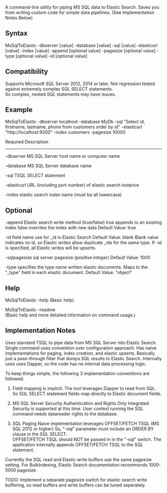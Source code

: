 
A command-line utility for piping MS SQL data to Elastic Search.
Saves you from writing custom code for simple data pipelines.
(See Implementation Notes Below)

Syntax
------
MsSqlToElastic -dbserver [value] -database [value] -sql [value] -elasticurl [value] -index [value] -append [optional value] -pagesize [optional value] -type [optional value] -id [optional value]

Compatibility
--------------
Supports Microsoft SQL Server 2012, 2014 or later.
Not regression tested against extremely complex SQL SELECT statements.  
So complex, nested SQL statements may have issues.

Example
-------
MsSqlToElastic -dbserver localhost -database MyDb -sql "Select id, firstname, lastname, phone from customers order by id" -elasticurl "http://localhost:9200" -index customers -pagesize 10000

Required         Description                                                     
--------         -----------                                                     
-dbserver        MS SQL Server host name or computer name           

-database        MS SQL Server database name

-sql             TSQL SELECT statement

-elasticurl      URL (including port number) of elastic search instance

-index           elastic search index name (must be all lowercase)

Optional
--------
-append           Elastic search write method (true/false)
                  true appends to an existing index 
                  false overrites the index with new data
                  Default Value: true

-id               field name use for _id in Elastic Search
                  Default Value: blank
                  Blank value indicates no id, so Elastic
                  writes allow duplicate _ids for the same type.
                  If -id is specified, all Elastic writes will be upserts.

-sqlpagesize      sql server pagesize (positive integer)
                  Default Value: 1000

-type             specifies the type name written elastic documents.
                  Maps to the "_type" field in each elastic document.
                  Default Value: "object"

Help
------------
MsSqlToElastic -help
(Basic help)  

MsSqlToElastic -readme  
(Basic help and more detailed information on command usage.)

Implementation Notes
--------------------
Uses standard TSQL to pipe data from MS SQL Server into Elastic Search. 
Single command uses convention over configuration approach.
Has naive implementations for paging, index creation, and elastic upserts.
Basically just a pass-through filter that dumps SQL results to Elastic Search.
Internally uses uses Dapper, so the code has no internal data processing logic.

To keep things simple, the following 3 implementation conventions are followed:

1.  Field mapping is implicit.
The tool leverages Dapper to read from SQL.
So SQL SELECT statement fields map directly to Elastic document fields.

2.  MS SQL Server Security Authentication and Rights
Only Integrated Security is supported at this time.
User context running the SQL command needs datareader rights to the database.
 
3.  SQL Paging
Naive implementation leverages OFFSET/FETCH TSQL (MS SQL 2012 or higher)
So, "-sql" parameter must include an ORDER BY clause in the SQL SELECT.  
OFFSET/FETCH TSQL should NOT be passed in in the "-sql" switch.
The application internally appends OFFSET/FETCH TSQL to the SQL statement.

Currently the SQL read and Elastic write buffers use the same pagesize setting.
For BulkIndexing, Elastic Search documentation recommends 1000-5000 pagesize.

TODO: Implement a separate pagesize switch for elastic search write buffering, 
so read buffers and write buffers can be tuned seperately.

